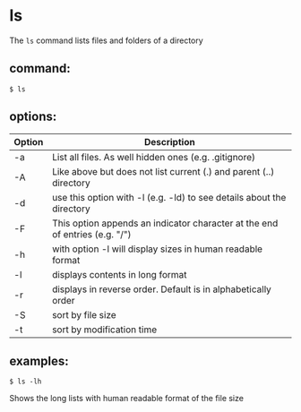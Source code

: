 # ls 

The `ls` command lists files and folders of a directory

## command:

```Shell
$ ls
````

## options:

Option | Description
------ | ---------------------------------------------------------------------------
-a     | List all files. As well hidden ones (e.g. .gitignore)
-A     | Like above but does not list current (.) and parent (..) directory
-d     | use this option with -l (e.g. -ld) to see details about the directory
-F     | This option appends an indicator character at the end of entries (e.g. "/")
-h     | with option -l will display sizes in human readable format
-l     | displays contents in long format
-r     | displays in reverse order. Default is in alphabetically order
-S     | sort by file size
-t     | sort by modification time

## examples:
```Shell
$ ls -lh
```
Shows the long lists with human readable format of the file size
